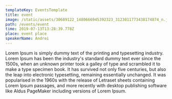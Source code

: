 ```yaml
---
templateKey: EventsTemplate
title: event
image: /static/assets/30689122_1480666945392323_3123011773438174874_n.jpg
path: /events/event
time: 2019-07-13T13:28:39.778Z
place: event place
speakerName: Andrei
---
```

Lorem Ipsum is simply dummy text of the printing and typesetting industry. Lorem Ipsum has been the industry's standard dummy text ever since the 1500s, when an unknown printer took a galley of type and scrambled it to make a type specimen book. It has survived not only five centuries, but also the leap into electronic typesetting, remaining essentially unchanged. It was popularised in the 1960s with the release of Letraset sheets containing Lorem Ipsum passages, and more recently with desktop publishing software like Aldus PageMaker including versions of Lorem Ipsum.
